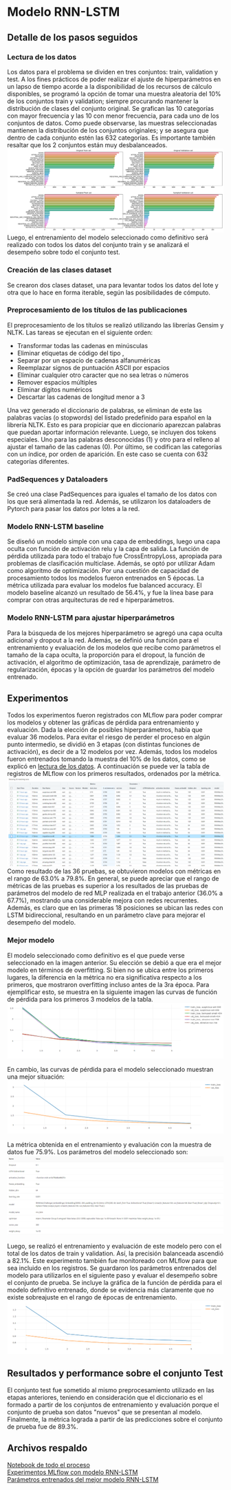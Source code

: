 # Modelo RNN-LSTM
## Detalle de los pasos seguidos
### Lectura de los datos
Los datos para el problema se dividen en tres conjuntos: train, validation y test.
A los fines prácticos de poder realizar el ajuste de hiperparámetros en un lapso de tiempo acorde a la disponibilidad de los recursos de cálculo disponibles, se programó la opción de tomar una muestra aleatoria del 10% de los conjuntos train y validation; siempre procurando mantener la distribución de clases del conjunto original.
Se grafican las 10 categorías con mayor frecuencia y las 10 con menor frecuencia, para cada uno de los conjuntos de datos. Como puede observarse, las muestras seleccionadas mantienen la distribución de los conjuntos originales; y se asegura que dentro de cada conjunto estén las 632 categorías. Es importante también resaltar que los 2 conjuntos están muy desbalanceados.
![graficos clases](https://github.com/RodrigoHRuiz/Diplo2022_Grupo16/blob/main/DeepLearning/images/graficos_clases_2.png?raw=true)
Luego, el entrenamiento del modelo seleccionado como definitivo será realizado con todos los datos del conjunto train y se analizará el desempeño sobre todo el conjunto test.

### Creación de las clases dataset
Se crearon dos clases dataset, una para levantar todos los datos del lote y otra que lo hace en forma iterable, según las posibilidades de cómputo.

### Preprocesamiento de los títulos de las publicaciones
El preprocesamiento de los títulos se realizó utilizando las librerías Gensim y NLTK. Las tareas se ejecutan en el siguiente orden:
- Transformar todas las cadenas en minúsculas
- Eliminar etiquetas de código del tipo <i></i>, <b></b>
- Separar por un espacio de cadenas alfanuméricas
- Reemplazar signos de puntuación ASCII por espacios
- Eliminar cualquier otro caracter que no sea letras o números
- Remover espacios múltiples
- Eliminar dígitos numéricos
- Descartar las cadenas de longitud menor a 3

Una vez generado el diccionario de palabras, se eliminan de este las palabras vacías (o stopwords) del listado predefinido para español en la librería NLTK. Esto es para propiciar que en diccionario aparezcan palabras que puedan aportar información relevante.
Luego, se incluyen dos tokens especiales. Uno para las palabras desconocidas (1) y otro para el relleno al ajustar el tamaño de las cadenas (0).
Por último, se codifican las categorías con un índice, por orden de aparición. En este caso se cuenta con 632 categorías diferentes.

### PadSequences y Dataloaders
Se creó una clase PadSequences para iguales el tamaño de los datos con los que será alimentada la red.
Además, se utilizaron los dataloaders de Pytorch para pasar los datos por lotes a la red.

### Modelo RNN-LSTM baseline
Se diseñó un modelo simple con una capa de embeddings, luego una capa oculta con función de activación relu y la capa de salida. La función de pérdida utilizada para todo el trabajo fue CrossEntropyLoss, apropiada para problemas de clasificación multiclase. Además, se optó por utilizar Adam como algoritmo de optimización.
Por una cuestión de capacidad de procesamiento todos los modelos fueron entrenados en 5 épocas. La métrica utilizada para evaluar los modelos fue balanced accuracy.
El modelo baseline alcanzó un resultado de 56.4%, y fue la línea base para comprar con otras arquitecturas de red e hiperparámetros.

### Modelo RNN-LSTM para ajustar hiperparámetros
Para la búsqueda de los mejores hiperparámetro se agregó una capa oculta adicional y dropout a la red. Además, se definió una función para el entrenamiento y evaluación de los modelos que recibe como parámetros el tamaño de la capa oculta, la proporción para el dropout, la función de activación, el algoritmo de optimización, tasa de aprendizaje, parámetro de regularización, épocas y la opción de guardar los parámetros del modelo entrenado.

## Experimentos
Todos los experimentos fueron registrados con MLflow para poder comprar los modelos y obtener las gráficas de pérdida para entrenamiento y evaluación.
Dada la elección de posibles hiperparámetros, había que evaluar 36 modelos. Para evitar el riesgo de perder el proceso en algún punto intermedio, se dividió en 3 etapas (con distintas funciones de activación), es decir de a 12 modelos por vez. Además, todos los modelos fueron entrenados tomando la muestra del 10% de los datos, como se explicó en [lectura de los datos](#lectura-de-los-datos).
A continuación se puede ver la tabla de registros de MLflow con los primeros resultados, ordenados por la métrica.
![registros mlflows rnn](https://github.com/RodrigoHRuiz/Diplo2022_Grupo16/blob/main/DeepLearning/images/mlflow_rnn.png?raw=true)
Como resultado de las 36 pruebas, se obtuvieron modelos con métricas en el rango de 63.0% a 79.8%. En general, se puede apreciar que el rango de métricas de las pruebas es superior a los resultados de las pruebas de parámetros del modelo de red MLP realizada en el trabajo anterior (36.0% a 67.7%), mostrando una considerable mejora con redes recurrentes. Además, es claro que en las primeras 18 posiciones se ubican las redes con LSTM bidireccional, resultando en un parámetro clave para mejorar el desempeño del modelo.

### Mejor modelo
El modelo seleccionado como definitivo es el que puede verse seleccionado en la imagen anterior. Su elección se debió a que era el mejor modelo en términos de overfitting. Si bien no se ubica entre los primeros lugares, la diferencia en la métrica no era significativa respecto a los primeros, que mostraron overfitting incluso antes de la 3ra época. Para ejemplificar esto, se muestra en la siguiente imagen las curvas de función de pérdida para los primeros 3 modelos de la tabla.
![loss sobreajuste rnn](https://github.com/RodrigoHRuiz/Diplo2022_Grupo16/blob/main/DeepLearning/images/loss_sobreajuste_rnn.png?raw=true)

En cambio, las curvas de pérdida para el modelo seleccionado muestran una mejor situación:
![curvas mejor modelo rnn](https://github.com/RodrigoHRuiz/Diplo2022_Grupo16/blob/main/DeepLearning/images/loss_mejor_modelo_rnn.png?raw=true)

La métrica obtenida en el entrenamiento y evaluación con la muestra de datos fue 75.9%. Los parámetros del modelo seleccionado son:
![param mejor modelo rnn](https://github.com/RodrigoHRuiz/Diplo2022_Grupo16/blob/main/DeepLearning/images/param_mejor_modelo_rnn.png?raw=true)

Luego, se realizó el entrenamiento y evaluación de este modelo pero con el total de los datos de train y validation. Así, la precisión balanceada ascendió a 82.1%. Este experimento también fue monitoreado con MLflow para que sea incluido en los registros. Se guardaron los parámetros entrenados del modelo para utilizarlos en el siguiente paso y evaluar el desempeño sobre el conjunto de prueba. Se incluye la gráfica de la función de pérdida para el modelo definitivo entrenado, donde se evidencia más claramente que no existe sobreajuste en el rango de épocas de entrenamiento.
![loss modelo rnn entrenado](https://github.com/RodrigoHRuiz/Diplo2022_Grupo16/blob/main/DeepLearning/images/loss_modelo_rnn_entrenado.png?raw=true)

## Resultados y performance sobre el conjunto Test
El conjunto test fue sometido al mismo preprocesamiento utilizado en las etapas anteriores, teniendo en consideración que el diccionario es el formado a partir de los conjuntos de entrenamiento y evaluación porque el conjunto de prueba son datos "nuevos" que se presentan al modelo.
Finalmente, la métrica lograda a partir de las predicciones sobre el conjunto de prueba fue de 89.3%.

## Archivos respaldo
<a href="https://github.com/RodrigoHRuiz/Diplo2022_Grupo16/blob/main/DeepLearning/02%20Modelo%20RNN-LSTM/TP%20-%20Deep%20Learning%20-%20RNN-LSTM.ipynb" target="_blank">Notebook de todo el proceso</a>
<br>
<a href="https://drive.google.com/file/d/1-m8hQhn89ac_MCwIyvfQC01RSOMbLeoo/view?usp=share_link" target="_blank">Experimentos MLflow con modelo RNN-LSTM</a>
<br>
<a href="https://drive.google.com/file/d/1XvWke8FH49BFJxkWE3LXulUhWonTT6-a/view?usp=share_link" target="_blank">Parámetros entrenados del mejor modelo RNN-LSTM</a>
